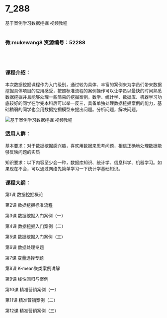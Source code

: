 # 7_288
基于案例学习数据挖掘 视频教程
<br/></br>
<h3>微:mukewang8 资源编号：52288</h3>
<br/></br>
<h3>课程介绍：</h3>
<p>本次<a title="查看与 数据挖掘 相关的文章" target="_blank">数据挖掘</a>课程作为入门级别，通过较为具体、丰富的案例来为学员们带来<a title="查看与 数据挖掘 相关的文章" target="_blank">数据挖掘</a>具体项目的应用感受，按照标准流程的案例操作可以让学员以最快的时间熟悉数据挖掘并且能够处理一些简易的挖掘案例，数学、统计学、数据库、机器学习功底较好的同学在学完本科后可以举一反三，具备单独处理数据挖掘案例的能力，基础稍弱的同学也会用数据挖掘模型来提出问题。分析问题，解决问题。</p>
<p><img src="https://www.ko996.com/wp-content/uploads/img/2018/02/2-2-300x190.png" alt="基于案例学习数据挖掘 视频教程"></p>
<h3>适用人群：</h3>
<p>基本要求：对于数据挖掘感兴趣，喜欢用数据来思考问题，相信正确地处理数据能够反映问题的实质</p>
<p>知识要求：以下内容至少会一种，数据库知识、统计学、信息科学、机器学习。如果现在不会，可以通过网络先简单学习一下统计学基础知识。</p>
<h3>课程大纲：</h3>
<p>第1课 数据挖掘概论</p>
<p>第2课 数据挖掘标准流程</p>
<p>第3课 数据挖掘入门案例（一）</p>
<p>第4课 数据挖掘入门案例（二）</p>
<p>第5课 数据挖掘入门案例（三）</p>
<p>第6课 数据处理专题</p>
<p>第7课 变量选择专题</p>
<p>第8课 K-mean聚类案例讲解</p>
<p>第9课 线性回归与案例</p>
<p>第10课 精准营销案例（一）</p>
<p>第11课 精准营销案例（二）</p>
<p>第12课 精准营销案例（三）</p>
